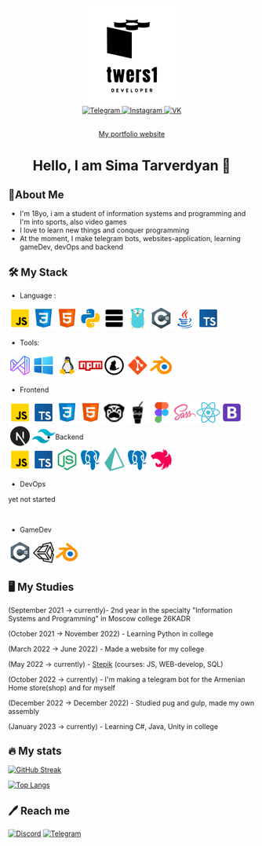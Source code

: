 <div id="header" align="center">
  <img src="./images/logo.svg" width="200"/>
</div>
<div id="badges" align="center">
  <a href="https://t.me/twers1">
    <img src="https://img.shields.io/badge/-Telegram-090909?style=for-the-badge&logo=telegram&logoColor=27A0D9" alt="Telegram"/>
  </a>
  <a href="https://www.instagram.com/twersii">
    <img src="https://img.shields.io/badge/-Instagram-090909?style=for-the-badge&logo=instagram&logoColor=B4068E" alt="Instagram"/>
  </a>
  <a href="https://vk.com/twers1">
    <img src="https://img.shields.io/badge/-Vkontakte-090909?style=for-the-badge&logo=Vk&logoColor=4F7DB3" alt="VK"/>
  </a>
</div>
<div id="badges" align="center">
  <img src="https://komarev.com/ghpvc/?username=twers1&color=grey" alt=""/>
</div>
<div align="center">
<p align="center"><a href="https://twers1.github.io">My portfolio website</a></p>
</div>

<h1 align="center">
  Hello, I am Sima Tarverdyan 👋
</h1>




## 📝About Me 
- I'm 18yo, i am a student of information systems and programming and I'm into sports, also video games
- I love to learn new things and conquer programming
- At the moment, I make telegram bots, websites-application, learning gameDev, devOps and backend
## :hammer_and_wrench: My Stack
-  Language : 


<img align="left" alt="twers1 | JavaScript" src="./images/javascript.png" width="48px" height="48px"/>
<img align="left"  alt="twers1 | CSS" src="./images/css.png" width="48px" height="48px"/>
<img align="left"  alt="twers1 | HTML" src="./images/html.png" width="48px" height="48px"/>
<img align="left"  alt="twers1 | Python" src="./images/python.png" width="48px" height="48px"/>
<img align='left' alt="twers1 | SQL" src="./images/sql.png" width="48px" height="48px"/>
<img align='left' alt="twers1 | Golang" src="./images/golang.png" width="48px" height="48px"/>
<img align='left' alt="twers1 | Csharp" src="./images/cs.png" width="48px" height="48px"/>
<img align='left' alt="twers1 | Java" src="./images/java.png" width="48px" height="48px"/>
<img align='left' alt="twers1 | Java" src="./images/ts.png" width="48px" height="48px"/>


<br>


<br>


<br>

- Tools:



<img align="left"  alt="twers1 | VSCODE" src="./images/vs.png" width="48px" height="48px"/>
<img align='left' alt="twers1 | windows" src="./images/win.png" width="48px" height="48px"/>
<img align='left' alt="twers1 | linux" src="./images/linux.png" width="48px" height="48px"/>
<img align='left' alt="twers1 | npm" src="./images/npm.png" width="48px" height="48px"/>
<img align='left' alt="twers1 | yarn" src="./images/yarn.png" width="48px" height="48px"/>
<img align='left' alt="twers1 | git" src="./images/git.png" width="48px" height="48px"/>
<img align='left' alt="twers1 | blender" src="./images/blender.png" width="48px" height="48px"/>



<br>

<br>

<br>

- Frontend


<img align="left" alt="twers1 | JavaScript" src="./images/javascript.png" width="48px" height="48px"/>
<img align="left" alt="twers1 | ts" src="./images/ts.png" width="48px" height="48px"/>
<img align="left"  alt="twers1 | CSS" src="./images/css.png" width="48px" height="48px"/>
<img align="left"  alt="twers1 | HTML" src="./images/html.png" width="48px" height="48px"/>
<img align='left' alt="twers1 | pug" src="./images/pug.png" width="48px" height="48px"/>
<img align='left' alt="twers1 | gulp" src="./images/gulp.png" width="48px" height="48px"/>
<img align='left' alt="twers1 | figma" src="./images/figma.png" width="48px" height="48px"/>
<img align="left"  alt="twers1 | SCSS" src="./images/sass.png" width="48px" height="48px"/>
<img align="left"  alt="twers1 | React" src="./images/reactjs.png" width="48px" height="48px"/>
<img align="left"  alt="twers1 | Bootstrap" src="./images/bootstrap.png" width="48px" height="48px"/>
<img align="left"  alt="twers1 | next" src="./images/next.png" width="48px" height="48px"/>
<img align="left"  alt="twers1 | tailwind" src="./images/tailwind.png" width="48px" height="48px"/>

<br>

<br>

<br>

- Backend


<img align="left" alt="twers1 | JavaScript" src="./images/javascript.png" width="48px" height="48px"/>
<img align="left" alt="twers1 | ts" src="./images/ts.png" width="48px" height="48px"/>
<img align="left"  alt="twers1 | NodeJS" src="./images/nodejs.png" width="48px" height="48px"/>
<img align='left' alt="twers1 | SQL" src="./images/postgresql.png" width="48px" height="48px"/>
<img align='left' alt="twers1 | prisma" src="./images/prisma.png" width="48px" height="48px"/>
<img align='left' alt="twers1 | beekeeper" src="./images/postgresql.png" width="48px" height="48px"/>
<img align='left' alt="twers1 | nest" src="./images/nest.png" width="48px" height="48px"/>
<br>

<br>

<br>

- DevOps

 yet not started

<br>

- GameDev

<img align='left' alt="twers1 | Csharp" src="./images/cs.png" width="48px" height="48px"/>
<img align='left' alt="twers1 | unity" src="./images/unity.png" width="48px" height="48px"/>
<img align='left' alt="twers1 | blender" src="./images/blender.png" width="48px" height="48px"/>


<br>

<br>




<br>



## 🖥️ My Studies
(September 2021 -> currently)- 2nd year in the specialty "Information Systems and Programming" in Moscow college 26KADR

(October 2021 -> November 2022) - Learning Python in college

(March 2022 -> June 2022) - Made a website for my college

(May 2022 -> currently) - [Stepik](https://stepik.org/users/491146538) (courses: JS, WEB-develop, SQL)

(October 2022 -> currently) - I'm making a telegram bot for the Armenian Home store(shop) and for myself

(December 2022 -> December 2022) - Studied pug and gulp, made my own assembly

(January 2023 -> currently) - Learning C#, Java, Unity in college 




## 🔥 My stats

[![GitHub Streak](http://github-readme-streak-stats.herokuapp.com?user=twers1&theme=dark&date_format=M%20j%5B%2C%20Y%5D&border=DDBAD6)](https://git.io/streak-stats)

[![Top Langs](https://github-readme-stats.vercel.app/api/top-langs/?username=twers1&layout=compact&theme=gruvbox)](https://github.com/anuraghazra/github-readme-stats)

## 🖊️ Reach me
[![Discord](https://user-images.githubusercontent.com/102418053/164892638-712f7f6f-e8c3-4ea8-b2db-903f7ff8ed45.png)](https://discord.gg/5mfd6vtsVs)
[![Telegram](https://user-images.githubusercontent.com/102418053/164892671-6ef7c1dc-c33b-4bfa-934e-301c08c384e3.png)](https://t.me/twww1)

